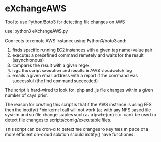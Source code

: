 # eXchangeAWS
Tool to use Python/Boto3 for detecting file changes on AWS

use: python3 eXchangeAWS.py

Connects to remote AWS instance using Python3/boto3 and:
1. finds specific running EC2 instances with a given tag name=value pair
2. executes a predefined command remotely and waits for the result (asynchronous)
3. compares the result with a given regex
4. logs the script execution and results in AWS cloudwatch log
5. emails a given email address with a report if the command was successful (the find command succeeded)

The script is hard-wired to look for .php and .js file changes within a given number of days prior.

The reason for creating this script is that if the AWS instance is using EFS then the inotify() *nix kernel call 
will not work (as with any NFS based file system and so file change staples such as tripwire(tm) etc. can't be
used to detect file changes to scripts/config/executable files. 

This script can be cron-d to detect file changes to key files in place of a more efficient on-cloud solution
should inotify() have functioned.
